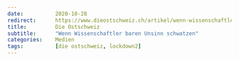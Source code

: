 ```yaml
---
date:          2020-10-28
redirect:      https://www.dieostschweiz.ch/artikel/wenn-wissenschaftler-baren-unsinn-schwatzen-OQW6JqJ
title:         Die Ostschweiz
subtitle:      "Wenn Wissenschaftler baren Unsinn schwatzen"
categories:    Medien
tags:          [die ostschweiz, lockdown2]
---
```

